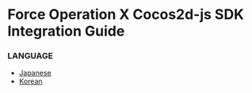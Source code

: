 # Force Operation X Cocos2d-js SDK Integration Guide

### LANGUAGE
* [Japanese](./lang/ja/README.md)
* [Korean](./lang/ko/README.md)
